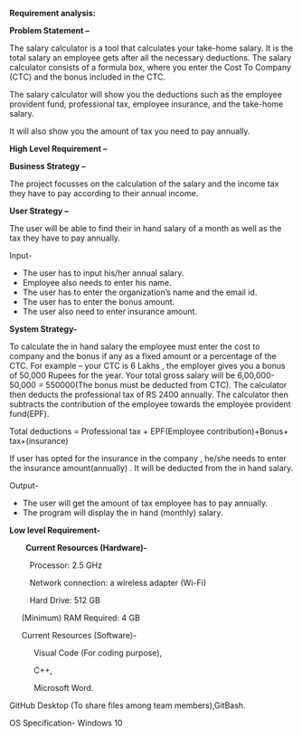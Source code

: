 ﻿**Requirement analysis:**

**Problem Statement –**

The salary calculator is a tool that calculates your take-home salary. It is the total salary an employee gets after all the necessary deductions. The salary calculator consists of a formula box, where you enter the Cost To Company (CTC) and the bonus included in the CTC.

The salary calculator will show you the deductions such as the  employee provident fund, professional tax, employee insurance, and the take-home salary.

It will also show you the amount of tax you need to pay annually.

**High Level Requirement –**

**Business Strategy –**

The project focusses on the calculation of the salary and the income tax they have to pay according to their annual income.

**User Strategy –** 

The user will be able to find their in hand salary of a month as well as the tax they have to pay annually.

Input- 

- The user has to input his/her annual salary.
- Employee also needs to enter his name.
- The user has to enter the organization’s name and the email id.
- The user has to enter the bonus amount.
- The user also need to enter insurance amount.

**System Strategy-**

To calculate the in hand salary the employee must enter the cost to company and the bonus if any as a fixed amount or a percentage of the CTC. For example – your CTC is 6 Lakhs , the employer gives you a bonus of 50,000 Rupees for the year. Your total gross salary will be 6,00,000- 50,000 = 550000(The bonus must be deducted from CTC). The calculator then deducts the professional tax of RS 2400 annually. The calculator then subtracts the contribution of the employee towards the employee provident fund(EPF).

Total deductions = Professional tax + EPF(Employee contribution)+Bonus+ tax+(insurance)

If user has opted for the insurance in the company , he/she needs to enter the insurance amount(annually) . It will be deducted from the in hand salary.

Output-

- The user will get the amount of tax employee has to pay annually.
- The program will display the in hand (monthly) salary.



**Low level Requirement-**

`    `**Current Resources (Hardware)-** 

`     `Processor: 2.5 GHz

`     `Network connection: a wireless adapter (Wi-Fi)

`     `Hard Drive: 512 GB

`   `(Minimum) RAM Required: 4 GB 



`   `Current Resources (Software)- 

`      `Visual Code (For coding purpose),

`      `C++, 

`      `Microsoft Word.

GitHub Desktop (To share files among team members),GitBash.

OS Specification- Windows 10


